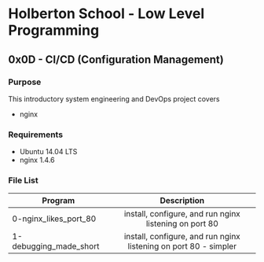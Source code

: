 # Holberton School - Low Level Programming
## 0x0D - CI/CD (Configuration Management)

### Purpose
This introductory system engineering and DevOps project covers
* nginx

### Requirements
* Ubuntu 14.04 LTS
* nginx 1.4.6

### File List
| Program	  | Description						     |
| --------------- |:--------------------------------------------------------:|
| 0-nginx_likes_port_80	| install, configure, and run nginx listening on port 80 |
| 1-debugging_made_short      | install, configure, and run nginx listening on port 80 - simpler |